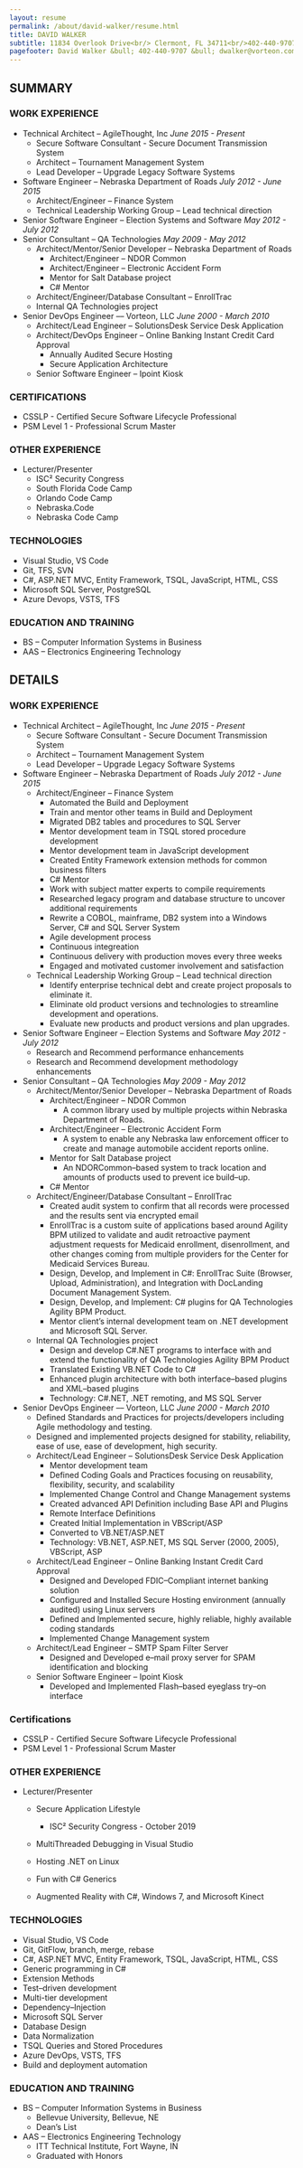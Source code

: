 ```yaml
---
layout: resume
permalink: /about/david-walker/resume.html
title: DAVID WALKER
subtitle: 11834 Overlook Drive<br/> Clermont, FL 34711<br/>402-440-9707
pagefooter: David Walker &bull; 402-440-9707 &bull; dwalker@vorteon.com
---
```

## SUMMARY

### WORK EXPERIENCE 

* Technical Architect – AgileThought, Inc 
<i>June 2015 - Present</i>
  * Secure Software Consultant - Secure Document Transmission System
  * Architect – Tournament Management System 
  * Lead Developer – Upgrade Legacy Software Systems
* Software Engineer – Nebraska Department of Roads
<i>July 2012 - June 2015</i>
  * Architect/Engineer – Finance System 
  * Technical Leadership Working Group – Lead technical direction 
* Senior Software Engineer – Election Systems and Software 
<i>May 2012 - July 2012</i>
* Senior Consultant – QA Technologies 
<i>May 2009 - May 2012</i>
  * Architect/Mentor/Senior Developer – Nebraska Department of Roads 
    * Architect/Engineer – NDOR Common 
    * Architect/Engineer – Electronic Accident Form 
    * Mentor for Salt Database project 
    * C# Mentor 
  * Architect/Engineer/Database Consultant – EnrollTrac 
  * Internal QA Technologies project 
* Senior DevOps Engineer –– Vorteon, LLC 
<i>June 2000 - March 2010</i>
  * Architect/Lead Engineer – SolutionsDesk Service Desk Application 
  * Architect/DevOps Engineer – Online Banking Instant Credit Card Approval 
    * Annually Audited Secure Hosting
    * Secure Application Architecture
  * Senior Software Engineer – Ipoint Kiosk 

### CERTIFICATIONS

  * CSSLP - Certified Secure Software Lifecycle Professional
  * PSM Level 1 - Professional Scrum Master

### OTHER EXPERIENCE 

* Lecturer/Presenter 
  * ISC&#x00B2; Security Congress
  * South Florida Code Camp
  * Orlando Code Camp
  * Nebraska.Code
  * Nebraska Code Camp
  
### TECHNOLOGIES 

* Visual Studio, VS Code
* Git, TFS, SVN
* C#, ASP.NET MVC, Entity Framework, TSQL, JavaScript, HTML, CSS 
* Microsoft SQL Server, PostgreSQL
* Azure Devops, VSTS, TFS

### EDUCATION AND TRAINING 

* BS – Computer Information Systems in Business
* AAS – Electronics Engineering Technology 

<p class="pagebreak" ></p>

## DETAILS

### WORK EXPERIENCE 

* Technical Architect – AgileThought, Inc
<i>June 2015 - Present</i>
  * Secure Software Consultant - Secure Document Transmission System
  * Architect – Tournament Management System
  * Lead Developer – Upgrade Legacy Software Systems
* Software Engineer – Nebraska Department of Roads 
<i>July 2012 - June 2015</i>
  * Architect/Engineer – Finance System 
    * Automated the Build and Deployment 
    * Train and mentor other teams in Build and Deployment
    * Migrated DB2 tables and procedures to SQL Server
    * Mentor development team in TSQL stored procedure development 
    * Mentor development team in JavaScript development 
    * Created Entity Framework extension methods for common business filters 
    * C# Mentor
    * Work with subject matter experts to compile requirements 
    * Researched legacy program and database structure to uncover additional requirements 
    * Rewrite a COBOL, mainframe, DB2 system into a Windows Server, C# and SQL Server System 
    * Agile development process
    * Continuous integreation
    * Continuous delivery with production moves every three weeks 
    * Engaged and motivated customer involvement and satisfaction 
  * Technical Leadership Working Group – Lead technical direction 
    * Identify enterprise technical debt and create project proposals to eliminate it. 
    * Eliminate old product versions and technologies to streamline development and operations. 
    * Evaluate new products and product versions and plan upgrades. 
* Senior Software Engineer – Election Systems and Software 
<i>May 2012 - July 2012</i>
  * Research and Recommend performance enhancements 
  * Research and Recommend development methodology enhancements 
* Senior Consultant – QA Technologies 
<i>May 2009 - May 2012</i>
  * Architect/Mentor/Senior Developer – Nebraska Department of Roads 
    * Architect/Engineer – NDOR Common 
      * A common library used by multiple projects within Nebraska Department of Roads. 
    * Architect/Engineer – Electronic Accident Form 
      * A system to enable any Nebraska law enforcement officer to create and manage automobile accident reports online. 
    * Mentor for Salt Database project 
      * An NDORCommon–based system to track location and amounts of products used to prevent ice build–up. 
    * C# Mentor 
  * Architect/Engineer/Database Consultant – EnrollTrac 
    * Created audit system to confirm that all records were processed and the results sent via encrypted email 
    * EnrollTrac is a custom suite of applications based around Agility BPM utilized to validate and audit retroactive payment adjustment requests for Medicaid enrollment, disenrollment, and other changes coming from multiple providers for the Center for Medicaid Services Bureau. 
    * Design, Develop, and Implement in C#: EnrollTrac Suite (Browser, Upload, Administration), and Integration with DocLanding Document Management System. 
    * Design, Develop, and Implement: C# plugins for QA Technologies Agility BPM Product. 
    * Mentor client’s internal development team on .NET development and Microsoft SQL Server. 
  * Internal QA Technologies project 
    * Design and develop C#.NET programs to interface with and extend the functionality of QA Technologies Agility BPM Product 
    * Translated Existing VB.NET Code to C# 
    * Enhanced plugin architecture with both interface–based plugins and XML–based plugins 
    * Technology: C#.NET, .NET remoting, and MS SQL Server 
* Senior DevOps Engineer –– Vorteon, LLC 
<i>June 2000 - March 2010</i>
  * Defined Standards and Practices for projects/developers including Agile methodology and testing. 
  * Designed and implemented projects designed for stability, reliability, ease of use, ease of development, high security. 
  * Architect/Lead Engineer – SolutionsDesk Service Desk Application 
    * Mentor development team 
    * Defined Coding Goals and Practices focusing on reusability, flexibility, security, and scalability 
    * Implemented Change Control and Change Management systems 
    * Created advanced API Definition including Base API and Plugins 
    * Remote Interface Definitions 
    * Created Initial Implementation in VBScript/ASP 
    * Converted to VB.NET/ASP.NET 
    * Technology: VB.NET, ASP.NET, MS SQL Server (2000, 2005), VBScript, ASP 
  * Architect/Lead Engineer – Online Banking Instant Credit Card Approval 
    * Designed and Developed FDIC–Compliant internet banking solution 
    * Configured and Installed Secure Hosting environment (annually audited) using Linux servers
    * Defined and Implemented secure, highly reliable, highly available coding standards 
    * Implemented Change Management system 
  * Architect/Lead Engineer – SMTP Spam Filter Server 
    * Designed and Developed e–mail proxy server for SPAM identification and blocking 
  * Senior Software Engineer – Ipoint Kiosk 
    * Developed and Implemented Flash–based eyeglass try–on interface 

### Certifications

  * CSSLP - Certified Secure Software Lifecycle Professional
  * PSM Level 1 - Professional Scrum Master

### OTHER EXPERIENCE 

* Lecturer/Presenter 
  * Secure Application Lifestyle
    * ISC&#x00B2; Security Congress - October 2019

  * MultiThreaded Debugging in Visual Studio
  * Hosting .NET on Linux
  * Fun with C# Generics 
  * Augmented Reality with C#, Windows 7, and Microsoft Kinect 
     
### TECHNOLOGIES
 
* Visual Studio, VS Code
* Git, GitFlow, branch, merge, rebase
* C#, ASP.NET MVC, Entity Framework, TSQL, JavaScript, HTML, CSS 
* Generic programming in C# 
* Extension Methods 
* Test–driven development 
* Multi-tier development 
* Dependency–Injection 
* Microsoft SQL Server  
* Database Design 
* Data Normalization 
* TSQL Queries and Stored Procedures 
* Azure DevOps, VSTS, TFS
* Build and deployment automation

### EDUCATION AND TRAINING
 
* BS – Computer Information Systems in Business 
  * Bellevue University, Bellevue, NE 
  * Dean’s List 
* AAS – Electronics Engineering Technology 
  * ITT Technical Institute, Fort Wayne, IN 
  * Graduated with Honors 
